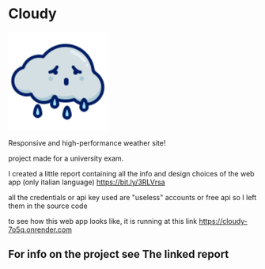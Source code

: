 # Cloudy

<img src="https://github.com/LucaMaccarini/Cloudy/blob/main/assets/images/logo.svg" width="200">

Responsive and high-performance weather site!

project made for a university exam.

I created a little report containing all the info and design choices of the web app (only italian language) https://bit.ly/3RLVrsa

all the credentials or api key used are "useless" accounts or free api so I left them in the source code

to see how this web app looks like, it is running at this link https://cloudy-7o5q.onrender.com

## For info on the project see The linked report
